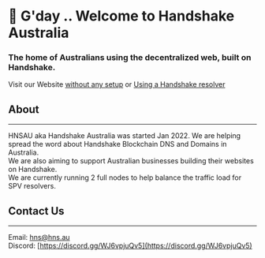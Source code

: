 # 👋 G'day .. Welcome to Handshake Australia
### The home of Australians using the decentralized web, built on Handshake.

Visit our Website [without any setup](https://hns.au/) or [Using a Handshake resolver](https://gday.hnsau/)
## About
----------------
HNSAU aka Handshake Australia was started Jan 2022. We are helping spread the word about Handshake Blockchain DNS and Domains in Australia.  
We are also aiming to support Australian businesses building their websites on Handshake.  
We are currently running 2 full nodes to help balance the traffic load for SPV resolvers.
## Contact Us
----------------
Email: [hns@hns.au](mailto:hns@hns.au)  
Discord: [https://discord.gg/WJ6vpjuQv5](https://discord.gg/WJ6vpjuQv5)

